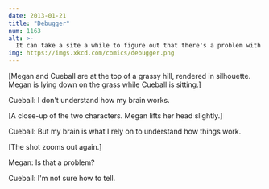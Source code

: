 ```yaml
---
date: 2013-01-21
title: "Debugger"
num: 1163
alt: >-
  It can take a site a while to figure out that there's a problem with their 'report a bug' form.
img: https://imgs.xkcd.com/comics/debugger.png
---
```

[Megan and Cueball are at the top of a grassy hill, rendered in silhouette. Megan is lying down on the grass while Cueball is sitting.]

Cueball: I don't understand how my brain works.

[A close-up of the two characters. Megan lifts her head slightly.]

Cueball: But my brain is what I rely on to understand how things work.

[The shot zooms out again.]

Megan: Is that a problem?

Cueball: I'm not sure how to tell.